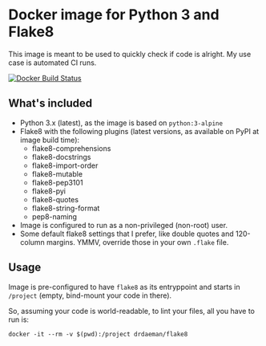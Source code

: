 Docker image for Python 3 and Flake8
====================================

This image is meant to be used to quickly check if code is alright.
My use case is automated CI runs.

[![Docker Build Status][badge]](https://hub.docker.com/r/drdaeman/flake8/)

What's included
---------------

- Python 3.x (latest), as the image is based on `python:3-alpine`
- Flake8 with the following plugins (latest versions, as available
    on PyPI at image build time):
  - flake8-comprehensions
  - flake8-docstrings
  - flake8-import-order
  - flake8-mutable
  - flake8-pep3101
  - flake8-pyi
  - flake8-quotes
  - flake8-string-format
  - pep8-naming
- Image is configured to run as a non-privileged (non-root) user.
- Some default flake8 settings that I prefer, like double quotes and
  120-column margins. YMMV, override those in your own `.flake` file.

Usage
-----

Image is pre-configured to have `flake8` as its entryppoint and
starts in `/project` (empty, bind-mount your code in there).

So, assuming your code is world-readable, to lint your files,
all you have to run is:

    docker -it --rm -v $(pwd):/project drdaeman/flake8


[badge]: https://img.shields.io/docker/build/drdaeman/flake8.svg
